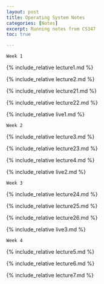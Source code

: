 ```yaml
---
layout: post
title: Operating System Notes
categories: [Notes]
excerpt: Running notes from CS347
toc: true

---
```


<script type="text/javascript" async src="https://cdnjs.cloudflare.com/ajax/libs/mathjax/2.7.5/latest.js?config=TeX-MML-AM_CHTML" async></script>

```
Week 1
```



{% include_relative lecture1.md %}

{% include_relative lecture2.md %}

{% include_relative lecture21.md %}

{% include_relative lecture22.md %}

{% include_relative live1.md %}

```
Week 2
```



{% include_relative lecture3.md %}

{% include_relative lecture23.md %}

{% include_relative lecture4.md %}

{% include_relative live2.md %}

```
Week 3
```



{% include_relative lecture24.md %}

{% include_relative lecture25.md %}

{% include_relative lecture26.md %}

{% include_relative live3.md %}

```
Week 4
```

{% include_relative lecture5.md %}

{% include_relative lecture6.md %}

{% include_relative lecture7.md %}